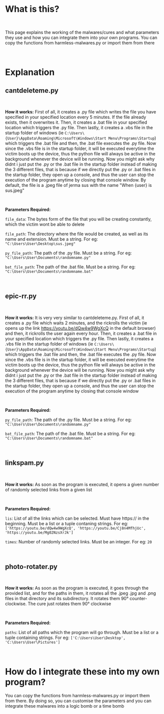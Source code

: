 # What is this?
<br>

This page explains the working of the malwares/cures and what parameters they use and how you can integrate them into your own programs. You can copy the functions from harmless-malwares.py or import them from there

<br>

# Explanation

## cantdeleteme.py
<br>

**How it works:** First of all, it creates a .py file which writes the file you have specified in your specified location every 5 minutes. If the file already exists, then it overwrites it. Then, it creates a .bat file in your specified location which triggers the .py file. Then lastly, it creates a .vbs file in the startup folder of windows (ie `C:\Users\{User}\AppData\Roaming\Microsoft\Windows\Start Menu\Programs\Startup`) which triggers the .bat file and then, the .bat file executes the .py file. Now since the .vbs file is in the startup folder, it will be executed everytime the victim boots up the device, thus the python file will always be active in the background whenever the device will be running. Now you might ask why didnt i just put the .py or the .bat file in the startup folder instead of making the 3 different files, that is because if we directly put the .py or .bat files in the startup folder, they open up a console, and thus the user can stop the execution of the program anytime by closing that console window. By default, the file is a .jpeg file of jerma sus with the name "When {user} is sus.jpeg"

<br>

**Parameters Required:** 

``file_data``: The bytes form of the file that you will be creating constantly, which the victim wont be able to delete

``file_path``: The directory where the file would be created, as well as its name and extension. Must be a string. For eg: `"C:\Users\User\Desktop\sus.jpeg"`

``py_file_path``: The path of the .py file. Must be a string. For eg: `"C:\Users\User\Documents\randomname.py"`

``bat_file_path``: The path of the .bat file. Must be a string. For eg: `"C:\Users\User\Documents\randomname.bat"`

<br>

## epic-rr.py
<br>

**How it works:** It is very very similar to cantdeleteme.py. First of all, it creates a .py file which waits 2 minutes, and the rickrolls the victim (ie opens up the link https://youtu.be/dQw4w9WgXcQ in the default browser) and then, it rickrolls the user again every hour. Then, it creates a .bat file in your specified location which triggers the .py file. Then lastly, it creates a .vbs file in the startup folder of windows (ie `C:\Users\{User}\AppData\Roaming\Microsoft\Windows\Start Menu\Programs\Startup`) which triggers the .bat file and then, the .bat file executes the .py file. Now since the .vbs file is in the startup folder, it will be executed everytime the victim boots up the device, thus the python file will always be active in the background whenever the device will be running. Now you might ask why didnt i just put the .py or the .bat file in the startup folder instead of making the 3 different files, that is because if we directly put the .py or .bat files in the startup folder, they open up a console, and thus the user can stop the execution of the program anytime by closing that console window

<br>

**Parameters Required:** 

``py_file_path``: The path of the .py file. Must be a string. For eg: `"C:\Users\User\Documents\randomname.py"`

``bat_file_path``: The path of the .bat file. Must be a string. For eg: `"C:\Users\User\Documents\randomname.bat"`

<br>

## linkspam.py
<br>

**How it works:** As soon as the program is executed, it opens a given number of randomly selected links from a given list

<br>

**Parameters Required:** 

``lis``: List of all the links which can be selected. Must have https:// in the beginning. Must be a list or a tuple contaning strings. For eg: `['https://youtu.be/dQw4w9WgXcQ', 'https://youtu.be/Cj8n4MfhjUc', 'https://youtu.be/Mg02NzsXrJk']`

``times``: Number of randomly selected links. Must be an integer. For eg: ``20``

<br>

## photo-rotater.py
<br>

**How it works:** As soon as the program is executed, it goes through the provided list, and for the paths in them, it rotates all the .jpeg .jpg and .png files in that directory and its subdirectory. It rotates them 90° counter-clockwise. The cure just rotates them 90° clockwise

<br>

**Parameters Required:** 

``paths``: List of all paths which the program will go through. Must be a list or a tuple containing strings. For eg: `['C:\Users\User\Desktop', 'C:\Users\User\Pictures']`

<br>

# How do I integrate these into my own program?

You can copy the functions from harmless-malwares.py or import them from there. By doing so, you can customise the parameters and you can integrate these malwares into a logic bomb or a time bomb